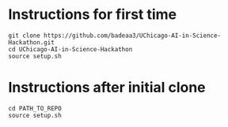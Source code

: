 # Instructions for first time
```
git clone https://github.com/badeaa3/UChicago-AI-in-Science-Hackathon.git
cd UChicago-AI-in-Science-Hackathon
source setup.sh
```

# Instructions after initial clone
```
cd PATH_TO_REPO
source setup.sh
```


